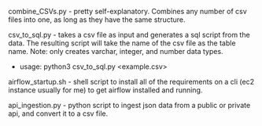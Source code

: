 combine_CSVs.py - pretty self-explanatory. Combines any number of csv files into one, as long as they have the same structure.

csv_to_sql.py - takes a csv file as input and generates a sql script from the data. The resulting script will take the name of the csv file as the table name. Note: only creates varchar, integer, and number data types.
- usage: python3 csv_to_sql.py <example.csv>
 
airflow_startup.sh - shell script to install all of the requirements on a cli (ec2 instance usually for me) to get airflow installed and running.

api_ingestion.py - python script to ingest json data from a public or private api, and convert it to a csv file.
